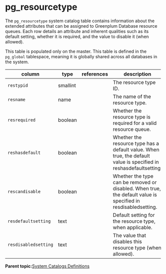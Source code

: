 # pg\_resourcetype 

The `pg_resourcetype` system catalog table contains information about the extended attributes that can be assigned to Greenplum Database resource queues. Each row details an attribute and inherent qualities such as its default setting, whether it is required, and the value to disable it \(when allowed\).

This table is populated only on the master. This table is defined in the `pg_global` tablespace, meaning it is globally shared across all databases in the system.

|column|type|references|description|
|------|----|----------|-----------|
|`restypid`|smallint| |The resource type ID.|
|`resname`|name| |The name of the resource type.|
|`resrequired`|boolean| |Whether the resource type is required for a valid resource queue.|
|`reshasdefault`|boolean| |Whether the resource type has a default value. When true, the default value is specified in reshasdefaultsetting.|
|`rescandisable`|boolean| |Whether the type can be removed or disabled. When true, the default value is specified in resdisabledsetting.|
|`resdefaultsetting`|text| |Default setting for the resource type, when applicable.|
|`resdisabledsetting`|text| |The value that disables this resource type \(when allowed\).|

**Parent topic:**[System Catalogs Definitions](../system_catalogs/catalog_ref-html.html)

